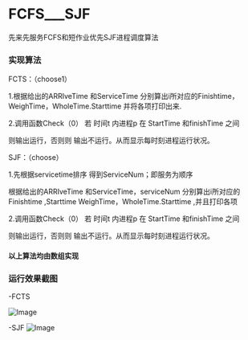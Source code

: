 # FCFS___SJF
先来先服务FCFS和短作业优先SJF进程调度算法
### 实现算法

FCTS：（choose1）

1.根据给出的ARRIveTime 和ServiceTime 分别算出i所对应的Finishtime，WeighTime，WholeTime.Starttime 并将各项打印出来.

2.调用函数Check（0） 若 时间t 内进程p 在 StartTime 和finishTime 之间

则输出运行，否则则 输出不运行。从而显示每时刻进程运行状况。

SJF：（choose）

1.先根据servicetime排序 得到ServiceNum；即服务为顺序

根据给出的ARRIveTime 和ServiceTime，serviceNum 分别算出i所对应的Finishtime ,Starttime WeighTime，WholeTime.Starttime ,并且打印各项

2.调用函数Check（0） 若 时间t 内进程p 在 StartTime 和finishTime 之间

则输出运行，否则则 输出不运行。从而显示每时刻进程运行状况。

#### 以上算法均由数组实现

### 运行效果截图
-FCTS

![Image](https://github.com/tomridder/FCFS___SJF/blob/master/%E5%9B%BE%E7%89%871.png)

-SJF
![Image](https://github.com/tomridder/FCFS___SJF/blob/master/%E5%9B%BE%E7%89%872.png)

